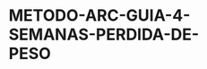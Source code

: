 # METODO-ARC-GUIA-4-SEMANAS-PERDIDA-DE-PESO
<!DOCTYPE html>
<html lang="es">
<head>
    <meta charset="UTF-8">
    <meta name="viewport" content="width=device-width, initial-scale=1.0">
    <title>Guía Regalo: Pierde 4 kg de Grasa en 4 Semanas - PDF</title>
    <script src="https://cdn.tailwindcss.com"></script>
    <style>
        body {
            box-sizing: border-box;
        }
        
        /* eBook Print Styles */
        @media print {
            body { 
                font-size: 12pt; 
                line-height: 1.6;
                color: #000;
                background: white;
                margin: 0;
                padding: 0;
            }
            .ebook-page { 
                page-break-after: always;
                width: 100%;
                min-height: 100vh;
                margin: 0;
                padding: 30px;
                box-shadow: none;
            }
            .ebook-page:last-child {
                page-break-after: avoid;
            }
            .no-print { 
                display: none; 
            }
            .page-header {
                position: fixed;
                top: 15px;
                right: 30px;
                font-size: 10pt;
                color: #666;
            }
        }
        
        /* eBook Screen styles */
        .ebook-page {
            max-width: 800px;
            margin: 0 auto 40px;
            background: white;
            box-shadow: 0 4px 20px rgba(0,0,0,0.1);
            padding: 60px;
            position: relative;
            border-radius: 8px;
            line-height: 1.7;
        }
        
        .ebook-container {
            background: linear-gradient(135deg, #f5f7fa 0%, #c3cfe2 100%);
            min-height: 100vh;
            padding: 40px 20px;
        }
        
        .gradient-bg {
            background: linear-gradient(135deg, #667eea 0%, #764ba2 100%);
        }
        
        .print-button {
            position: fixed;
            top: 20px;
            right: 20px;
            z-index: 1000;
            background: #667eea;
            color: white;
            padding: 12px 24px;
            border-radius: 8px;
            font-weight: bold;
            cursor: pointer;
            box-shadow: 0 4px 12px rgba(0,0,0,0.2);
            transition: all 0.3s ease;
        }
        
        .print-button:hover {
            background: #5a67d8;
            transform: translateY(-2px);
        }
    </style>
</head>
<body class="ebook-container">
    <!-- Print Button -->
    <button onclick="printEbook()" class="print-button no-print">
        📖 Imprimir eBook
    </button>



    <!-- Page 1: Cover -->
    <div class="ebook-page">
        <div class="page-header no-print">Página 1 de 8</div>
        <!-- Cover Page -->
        <div class="text-center flex flex-col justify-center min-h-full">
                <div class="text-8xl mb-8">📘</div>
                <h1 class="text-5xl font-bold mb-6 text-gray-800">Guía Regalo</h1>
                <h2 class="text-3xl font-bold mb-8 text-purple-600">Pierde 4 kg de Grasa en Solo 4 Semanas</h2>
                
                <div class="bg-gradient-to-r from-purple-100 to-blue-100 rounded-2xl p-8 mb-8">
                    <div class="grid grid-cols-2 gap-4 text-lg">
                        <div class="bg-white rounded-lg p-4 shadow">10 consejos clave</div>
                        <div class="bg-white rounded-lg p-4 shadow">Alimentos recomendados</div>
                        <div class="bg-white rounded-lg p-4 shadow">Dieta ejemplo</div>
                        <div class="bg-white rounded-lg p-4 shadow">Calculadora personalizada</div>
                    </div>
                </div>
                
                <div class="text-2xl font-bold text-gray-600 mb-12">@TuNombreFit | www.tunombreweb.com</div>
                
                <div class="border-t-2 border-purple-300 pt-8">
                    <div class="text-4xl mb-4">🎉</div>
                    <p class="text-xl text-gray-700 mb-4">¡Gracias por descargar esta guía gratuita!</p>
                    <p class="text-lg text-gray-600">Aquí encontrarás todo lo que necesitas para comenzar a perder grasa de forma efectiva y saludable en tan solo 4 semanas.</p>
                </div>
            </div>
        </div>
    </div>

    <!-- Page 2: Introduction & Index -->
    <div class="ebook-page">
        <div class="page-header no-print">Página 2 de 8</div>
        <div class="text-center mb-12">
                <h3 class="text-3xl font-bold mb-6 text-gray-800">¿Qué vas a aprender?</h3>
                <div class="bg-green-50 rounded-2xl p-8 mb-8">
                    <div class="grid grid-cols-1 gap-4 text-left">
                        <div class="flex items-start space-x-3">
                            <span class="text-green-500 text-xl font-bold">✅</span>
                            <span class="text-gray-700 text-lg">Cómo generar un déficit calórico sin pasar hambre</span>
                        </div>
                        <div class="flex items-start space-x-3">
                            <span class="text-green-500 text-xl font-bold">✅</span>
                            <span class="text-gray-700 text-lg">Qué alimentos aceleran tu proceso</span>
                        </div>
                        <div class="flex items-start space-x-3">
                            <span class="text-green-500 text-xl font-bold">✅</span>
                            <span class="text-gray-700 text-lg">Qué ejercicios y hábitos sí funcionan</span>
                        </div>
                        <div class="flex items-start space-x-3">
                            <span class="text-green-500 text-xl font-bold">✅</span>
                            <span class="text-gray-700 text-lg">Cómo adaptar una dieta a tu caso</span>
                        </div>
                    </div>
                </div>
                
                <div class="text-2xl font-bold text-purple-600 mb-12">🚀 Este es tu primer paso hacia un nuevo estilo de vida. ¡Vamos a por ello!</div>
            </div>

            <!-- Index -->
            <div class="bg-gray-50 rounded-2xl p-8">
                <h3 class="text-3xl font-bold text-center mb-8 text-gray-800">📑 ÍNDICE</h3>
                <div class="space-y-4 text-lg">
                    <div class="flex justify-between border-b border-gray-300 pb-2">
                        <span>1. 10 Consejos para Perder Grasa</span>
                        <span class="font-bold">Página 3</span>
                    </div>
                    <div class="flex justify-between border-b border-gray-300 pb-2">
                        <span>2. Alimentos Recomendados</span>
                        <span class="font-bold">Página 4</span>
                    </div>
                    <div class="flex justify-between border-b border-gray-300 pb-2">
                        <span>3. Pautas Generales de Nutrición</span>
                        <span class="font-bold">Página 5</span>
                    </div>
                    <div class="flex justify-between border-b border-gray-300 pb-2">
                        <span>4. Ejemplo de Dieta</span>
                        <span class="font-bold">Página 6</span>
                    </div>
                    <div class="flex justify-between border-b border-gray-300 pb-2">
                        <span>5. Calculadora ARC</span>
                        <span class="font-bold">Página 7</span>
                    </div>
                    <div class="flex justify-between">
                        <span>6. Conclusión</span>
                        <span class="font-bold">Página 8</span>
                    </div>
                </div>
            </div>
        </div>
    </div>

    <!-- Page 3: 10 Consejos -->
    <div class="ebook-page">
        <div class="page-header no-print">Página 3 de 8</div>
        <div class="text-center mb-8">
                <div class="text-6xl mb-4">🔥</div>
                <h3 class="text-4xl font-bold text-gray-800 mb-4">10 CONSEJOS CLAVE PARA PERDER GRASA</h3>
            </div>
            
            <div class="grid grid-cols-1 gap-4">
                <div class="bg-orange-50 border-l-4 border-orange-500 p-4 rounded">
                    <div class="flex items-start space-x-4">
                        <span class="text-2xl font-bold text-orange-500">1️⃣</span>
                        <p class="text-gray-700 text-lg">Mantén un déficit calórico moderado (400–600 kcal)</p>
                    </div>
                </div>
                <div class="bg-orange-50 border-l-4 border-orange-500 p-4 rounded">
                    <div class="flex items-start space-x-4">
                        <span class="text-2xl font-bold text-orange-500">2️⃣</span>
                        <p class="text-gray-700 text-lg">Prioriza proteínas magras (2 g/kg)</p>
                    </div>
                </div>
                <div class="bg-orange-50 border-l-4 border-orange-500 p-4 rounded">
                    <div class="flex items-start space-x-4">
                        <span class="text-2xl font-bold text-orange-500">3️⃣</span>
                        <p class="text-gray-700 text-lg">Controla los carbohidratos (elige avena, arroz, patata)</p>
                    </div>
                </div>
                <div class="bg-orange-50 border-l-4 border-orange-500 p-4 rounded">
                    <div class="flex items-start space-x-4">
                        <span class="text-2xl font-bold text-orange-500">4️⃣</span>
                        <p class="text-gray-700 text-lg">Incluye grasas saludables (aguacate, frutos secos)</p>
                    </div>
                </div>
                <div class="bg-orange-50 border-l-4 border-orange-500 p-4 rounded">
                    <div class="flex items-start space-x-4">
                        <span class="text-2xl font-bold text-orange-500">5️⃣</span>
                        <p class="text-gray-700 text-lg">Entrena fuerza 3–4 veces por semana</p>
                    </div>
                </div>
                <div class="bg-orange-50 border-l-4 border-orange-500 p-4 rounded">
                    <div class="flex items-start space-x-4">
                        <span class="text-2xl font-bold text-orange-500">6️⃣</span>
                        <p class="text-gray-700 text-lg">Añade cardio HIIT o moderado 2–4 veces por semana</p>
                    </div>
                </div>
                <div class="bg-orange-50 border-l-4 border-orange-500 p-4 rounded">
                    <div class="flex items-start space-x-4">
                        <span class="text-2xl font-bold text-orange-500">7️⃣</span>
                        <p class="text-gray-700 text-lg">Bebe 2–3 litros de agua al día</p>
                    </div>
                </div>
                <div class="bg-orange-50 border-l-4 border-orange-500 p-4 rounded">
                    <div class="flex items-start space-x-4">
                        <span class="text-2xl font-bold text-orange-500">8️⃣</span>
                        <p class="text-gray-700 text-lg">Duerme 7–9 horas por noche</p>
                    </div>
                </div>
                <div class="bg-orange-50 border-l-4 border-orange-500 p-4 rounded">
                    <div class="flex items-start space-x-4">
                        <span class="text-2xl font-bold text-orange-500">9️⃣</span>
                        <p class="text-gray-700 text-lg">Controla tus progresos (peso, fotos, medidas)</p>
                    </div>
                </div>
                <div class="bg-orange-50 border-l-4 border-orange-500 p-4 rounded">
                    <div class="flex items-start space-x-4">
                        <span class="text-2xl font-bold text-orange-500">🔟</span>
                        <p class="text-gray-700 text-lg">Llega a 8.000–10.000 pasos al día</p>
                    </div>
                </div>
            </div>
        </div>
    </div>

    <!-- Page 4: Alimentos -->
    <div class="ebook-page">
        <div class="page-header no-print">Página 4 de 8</div>
        <div class="text-center mb-8">
                <div class="text-6xl mb-4">🥗</div>
                <h3 class="text-4xl font-bold text-gray-800 mb-4">LOS 10 MEJORES ALIMENTOS PARA PERDER GRASA</h3>
            </div>
            
            <div class="grid grid-cols-2 gap-6">
                <div class="bg-green-50 rounded-lg p-6 text-center border border-green-200">
                    <div class="text-4xl mb-3">🐔</div>
                    <h4 class="text-xl font-bold text-gray-800">Pechuga de pollo</h4>
                </div>
                <div class="bg-green-50 rounded-lg p-6 text-center border border-green-200">
                    <div class="text-4xl mb-3">🥚</div>
                    <h4 class="text-xl font-bold text-gray-800">Huevos</h4>
                </div>
                <div class="bg-green-50 rounded-lg p-6 text-center border border-green-200">
                    <div class="text-4xl mb-3">🐟</div>
                    <h4 class="text-xl font-bold text-gray-800">Pescado</h4>
                    <p class="text-gray-600 text-sm">(blanco o azul)</p>
                </div>
                <div class="bg-green-50 rounded-lg p-6 text-center border border-green-200">
                    <div class="text-4xl mb-3">🥫</div>
                    <h4 class="text-xl font-bold text-gray-800">Atún</h4>
                </div>
                <div class="bg-green-50 rounded-lg p-6 text-center border border-green-200">
                    <div class="text-4xl mb-3">🥦</div>
                    <h4 class="text-xl font-bold text-gray-800">Verduras verdes</h4>
                </div>
                <div class="bg-green-50 rounded-lg p-6 text-center border border-green-200">
                    <div class="text-4xl mb-3">🥬</div>
                    <h4 class="text-xl font-bold text-gray-800">Brócoli y coliflor</h4>
                </div>
                <div class="bg-green-50 rounded-lg p-6 text-center border border-green-200">
                    <div class="text-4xl mb-3">🌾</div>
                    <h4 class="text-xl font-bold text-gray-800">Avena</h4>
                </div>
                <div class="bg-green-50 rounded-lg p-6 text-center border border-green-200">
                    <div class="text-4xl mb-3">🌱</div>
                    <h4 class="text-xl font-bold text-gray-800">Legumbres</h4>
                </div>
                <div class="bg-green-50 rounded-lg p-6 text-center border border-green-200">
                    <div class="text-4xl mb-3">🍓</div>
                    <h4 class="text-xl font-bold text-gray-800">Frutas bajas en azúcar</h4>
                    <p class="text-gray-600 text-sm">(arándanos, kiwi, fresas)</p>
                </div>
                <div class="bg-green-50 rounded-lg p-6 text-center border border-green-200">
                    <div class="text-4xl mb-3">🥜</div>
                    <h4 class="text-xl font-bold text-gray-800">Frutos secos</h4>
                    <p class="text-gray-600 text-sm">(con moderación)</p>
                </div>
            </div>
        </div>
    </div>

    <!-- Page 5: Nutrición -->
    <div class="ebook-page">
        <div class="page-header no-print">Página 5 de 8</div>
        <div class="text-center mb-8">
                <div class="text-6xl mb-4">📊</div>
                <h3 class="text-4xl font-bold text-gray-800 mb-4">PAUTAS GENERALES DE NUTRICIÓN</h3>
            </div>
            
            <div class="space-y-8">
                <div class="bg-blue-50 rounded-lg p-6 border border-blue-200">
                    <h4 class="text-2xl font-bold text-blue-600 mb-4">Objetivos Diarios</h4>
                    <div class="space-y-3 text-lg">
                        <p class="text-gray-700"><strong>Déficit calórico recomendado:</strong> 400–600 kcal</p>
                        <p class="text-gray-700"><strong>Objetivo:</strong> perder 0,8 a 1,2 kg por semana</p>
                        <p class="text-gray-700"><strong>Hidratación:</strong> 2–3 litros por día</p>
                    </div>
                </div>
                
                <div class="bg-yellow-50 rounded-lg p-6 border border-yellow-200">
                    <h4 class="text-2xl font-bold text-yellow-600 mb-4">Consejos Clave</h4>
                    <div class="space-y-3 text-lg">
                        <p class="text-gray-700">✓ Incluye proteína en cada comida</p>
                        <p class="text-gray-700">✓ Ajusta los carbohidratos según tu nivel de actividad</p>
                        <p class="text-gray-700">✓ Mantén consistencia en tus hábitos diarios</p>
                    </div>
                </div>
                
                <div class="bg-purple-50 rounded-lg p-6 border border-purple-200">
                    <h4 class="text-2xl font-bold text-center text-purple-600 mb-6">Macros Orientativos</h4>
                    <div class="grid grid-cols-3 gap-6 text-center">
                        <div>
                            <div class="text-4xl font-bold text-red-500 mb-2">2 g/kg</div>
                            <p class="text-gray-700 font-semibold text-lg">Proteína</p>
                            <p class="text-gray-600">de peso corporal</p>
                        </div>
                        <div>
                            <div class="text-4xl font-bold text-orange-500 mb-2">2-3 g/kg</div>
                            <p class="text-gray-700 font-semibold text-lg">Carbohidratos</p>
                            <p class="text-gray-600">según actividad</p>
                        </div>
                        <div>
                            <div class="text-4xl font-bold text-green-500 mb-2">0.8-1 g/kg</div>
                            <p class="text-gray-700 font-semibold text-lg">Grasas</p>
                            <p class="text-gray-600">saludables</p>
                        </div>
                    </div>
                </div>
            </div>
        </div>
    </div>

    <!-- Page 6: Dieta Ejemplo -->
    <div class="ebook-page">
        <div class="page-header no-print">Página 6 de 8</div>
        <div class="text-center mb-8">
                <div class="text-6xl mb-4">🍽️</div>
                <h3 class="text-4xl font-bold text-gray-800 mb-4">EJEMPLO DE DIETA (100 kg)</h3>
                <div class="bg-gray-100 rounded-lg p-4 inline-block">
                    <p class="text-xl font-bold text-gray-800">~2200–2300 kcal/día</p>
                    <p class="text-gray-600">200 g proteína | 220 g carbohidratos | 65 g grasas</p>
                </div>
            </div>
            
            <div class="space-y-4">
                <div class="bg-orange-50 rounded-lg p-4 border-l-4 border-orange-500">
                    <div class="flex justify-between items-center mb-2">
                        <h4 class="text-xl font-bold text-orange-600">Desayuno</h4>
                        <span class="bg-orange-200 text-orange-800 px-3 py-1 rounded-full font-semibold">~400 kcal</span>
                    </div>
                    <div class="space-y-1 text-gray-700">
                        <p>• 200 ml claras + 2 huevos</p>
                        <p>• 40 g avena + frutos rojos</p>
                    </div>
                </div>
                
                <div class="bg-green-50 rounded-lg p-4 border-l-4 border-green-500">
                    <div class="flex justify-between items-center mb-2">
                        <h4 class="text-xl font-bold text-green-600">Media mañana</h4>
                        <span class="bg-green-200 text-green-800 px-3 py-1 rounded-full font-semibold">~300 kcal</span>
                    </div>
                    <div class="space-y-1 text-gray-700">
                        <p>• 200 g yogur griego desnatado</p>
                        <p>• 20 g almendras</p>
                    </div>
                </div>
                
                <div class="bg-blue-50 rounded-lg p-4 border-l-4 border-blue-500">
                    <div class="flex justify-between items-center mb-2">
                        <h4 class="text-xl font-bold text-blue-600">Comida</h4>
                        <span class="bg-blue-200 text-blue-800 px-3 py-1 rounded-full font-semibold">~600 kcal</span>
                    </div>
                    <div class="space-y-1 text-gray-700">
                        <p>• 150 g pechuga de pollo</p>
                        <p>• 70 g arroz integral</p>
                        <p>• Verduras libres</p>
                    </div>
                </div>
                
                <div class="bg-purple-50 rounded-lg p-4 border-l-4 border-purple-500">
                    <div class="flex justify-between items-center mb-2">
                        <h4 class="text-xl font-bold text-purple-600">Merienda</h4>
                        <span class="bg-purple-200 text-purple-800 px-3 py-1 rounded-full font-semibold">~250 kcal</span>
                    </div>
                    <div class="space-y-1 text-gray-700">
                        <p>• Batido de proteína</p>
                        <p>• 1 manzana</p>
                    </div>
                </div>
                
                <div class="bg-indigo-50 rounded-lg p-4 border-l-4 border-indigo-500">
                    <div class="flex justify-between items-center mb-2">
                        <h4 class="text-xl font-bold text-indigo-600">Cena</h4>
                        <span class="bg-indigo-200 text-indigo-800 px-3 py-1 rounded-full font-semibold">~600 kcal</span>
                    </div>
                    <div class="space-y-1 text-gray-700">
                        <p>• 180 g pescado</p>
                        <p>• Ensalada con 50 g aguacate</p>
                        <p>• 150 g brócoli o calabacín</p>
                    </div>
                </div>
            </div>
        </div>
    </div>

    <!-- Page 7: Calculadora -->
    <div class="ebook-page">
        <div class="page-header no-print">Página 7 de 8</div>
        <div class="text-center mb-8">
            <div class="text-6xl mb-4">🔢</div>
            <h3 class="text-4xl font-bold text-gray-800 mb-4">CALCULADORA ARC</h3>
        </div>
        
        <div class="bg-purple-50 rounded-lg p-8 border border-purple-200 text-center">
            <h4 class="text-2xl font-bold text-purple-600 mb-6">¿Quieres saber cuántas calorías necesitas tú?</h4>
            <p class="text-gray-700 mb-6 text-lg">Hazlo aquí con la calculadora ARC personalizada:</p>
            
            <div class="bg-purple-600 text-white font-bold py-4 px-8 rounded-lg text-xl mb-8 inline-block">
                👉 https://quiqueverdeguer.github.io/ARC--CALCULADORA/
            </div>
            
            <div class="bg-white rounded-lg p-6 border">
                <h5 class="text-xl font-bold text-gray-800 mb-4">Solo necesitas:</h5>
                <div class="grid grid-cols-2 gap-4 text-gray-700 text-lg">
                    <div class="flex items-center space-x-2">
                        <span class="text-purple-500 font-bold">•</span>
                        <span>Peso</span>
                    </div>
                    <div class="flex items-center space-x-2">
                        <span class="text-purple-500 font-bold">•</span>
                        <span>Estatura</span>
                    </div>
                    <div class="flex items-center space-x-2">
                        <span class="text-purple-500 font-bold">•</span>
                        <span>Edad</span>
                    </div>
                    <div class="flex items-center space-x-2">
                        <span class="text-purple-500 font-bold">•</span>
                        <span>Nivel de actividad</span>
                    </div>
                </div>
                <p class="text-gray-600 mt-4 font-semibold text-lg">Y tendrás tu recomendación exacta para empezar.</p>
            </div>
        </div>
        
        <div class="mt-12 bg-yellow-50 rounded-lg p-6 border border-yellow-200">
            <h4 class="text-xl font-bold text-yellow-600 mb-4">💡 Consejo Extra</h4>
            <p class="text-gray-700 text-lg">Recuerda que estos cálculos son orientativos. Ajusta las cantidades según tu progreso y cómo te sientes. La consistencia es más importante que la perfección.</p>
        </div>
    </div>

    <!-- Page 8: Conclusión -->
    <div class="ebook-page">
        <div class="page-header no-print">Página 8 de 8</div>
        <div class="text-center mb-8">
            <div class="text-6xl mb-4">🚀</div>
            <h3 class="text-4xl font-bold text-gray-800 mb-4">CONCLUSIÓN</h3>
        </div>
        
        <div class="space-y-8">
            <div class="bg-gradient-to-r from-purple-100 to-blue-100 rounded-lg p-8 text-center">
                <p class="text-xl mb-6 text-gray-800">Siguiendo los pasos de esta guía podrás comenzar un cambio real desde hoy.</p>
                <p class="text-lg text-gray-700 font-semibold">Recuerda: no hay trucos mágicos, solo hábitos consistentes y bien aplicados.</p>
            </div>
            
            <div class="bg-gray-50 rounded-lg p-8 border">
                <h4 class="text-2xl font-bold mb-6 text-center text-gray-800">¿Quieres llevar esto al siguiente nivel?</h4>
                <div class="space-y-4 text-center">
                    <p class="text-lg text-gray-700">📩 Contáctame en Instagram: <strong>@TuNombreFit</strong></p>
                    <p class="text-lg text-gray-700">🌐 Más recursos en: <strong>www.tunombreweb.com</strong></p>
                </div>
            </div>
            
            <div class="text-center bg-green-50 rounded-lg p-8 border border-green-200">
                <div class="text-3xl font-bold text-green-600 mb-4">💪 ¡Empieza hoy, tu cuerpo te lo agradecerá mañana!</div>
                <p class="text-gray-700 text-lg">Esta guía es tu punto de partida. Mantén la constancia, sé paciente contigo mismo y celebra cada pequeño progreso.</p>
            </div>
            
            <div class="border-t-2 border-gray-300 pt-8 text-center">
                <p class="text-xl font-bold text-gray-800">@TuNombreFit | www.tunombreweb.com</p>
                <p class="text-gray-600 mt-2">Guía gratuita para perder grasa de forma saludable</p>
                <p class="text-gray-500 text-sm mt-4">© 2024 - Todos los derechos reservados</p>
            </div>
        </div>
    </div>

    <script>
        // Print function
        function printEbook() {
            // Force print dialog
            setTimeout(() => {
                window.print();
            }, 100);
        }
        
        // Add page numbers for print
        window.addEventListener('beforeprint', function() {
            console.log('Preparing for print...');
            const pages = document.querySelectorAll('.ebook-page');
            pages.forEach((page, index) => {
                const pageNum = index + 1;
                const footer = page.querySelector('.print-footer');
                if (footer) {
                    footer.innerHTML = footer.innerHTML.replace('<span id="page-number"></span>', pageNum);
                }
            });
        });
        
        // Alternative print methods
        document.addEventListener('DOMContentLoaded', function() {
            const printBtn = document.querySelector('.print-button');
            if (printBtn) {
                printBtn.addEventListener('click', function(e) {
                    e.preventDefault();
                    printEbook();
                });
            }
        });
    </script>
<script>(function(){function c(){var b=a.contentDocument||a.contentWindow.document;if(b){var d=b.createElement('script');d.innerHTML="window.__CF$cv$params={r:'99569c1145988675',t:'MTc2MTYxNDQxNS4wMDAwMDA='};var a=document.createElement('script');a.nonce='';a.src='/cdn-cgi/challenge-platform/scripts/jsd/main.js';document.getElementsByTagName('head')[0].appendChild(a);";b.getElementsByTagName('head')[0].appendChild(d)}}if(document.body){var a=document.createElement('iframe');a.height=1;a.width=1;a.style.position='absolute';a.style.top=0;a.style.left=0;a.style.border='none';a.style.visibility='hidden';document.body.appendChild(a);if('loading'!==document.readyState)c();else if(window.addEventListener)document.addEventListener('DOMContentLoaded',c);else{var e=document.onreadystatechange||function(){};document.onreadystatechange=function(b){e(b);'loading'!==document.readyState&&(document.onreadystatechange=e,c())}}}})();</script></body>
</html>

